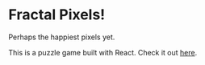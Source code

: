 # Fractal Pixels!

Perhaps the happiest pixels yet.

This is a puzzle game built with React. Check it out [here](https://quevivasbien.github.io/fractal-pixels/).
